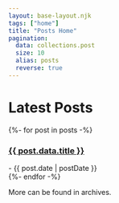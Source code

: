 ```yaml
---
layout: base-layout.njk
tags: ["home"]
title: "Posts Home"
pagination:
  data: collections.post
  size: 10
  alias: posts
  reverse: true
---
```


<h1>Latest Posts</h1>

{%- for post in posts -%}
<article>
<h3><a href="{{ post.url | url}}">{{ post.data.title }}</a></h3> - {{ post.date | postDate }}
</article>
{%- endfor -%}

More can be found in archives.
